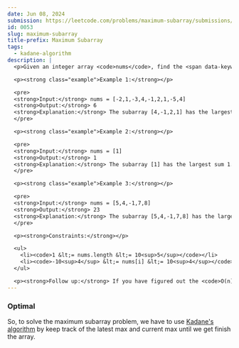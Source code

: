 ```yaml
---
date: Jun 08, 2024
submission: https://leetcode.com/problems/maximum-subarray/submissions/1280962431
id: 0053
slug: maximum-subarray
title-prefix: Maximum Subarray
tags:
  - kadane-algorithm
description: |
  <p>Given an integer array <code>nums</code>, find the <span data-keyword="subarray-nonempty">subarray</span> with the largest sum, and return <em>its sum</em>.</p>

  <p><strong class="example">Example 1:</strong></p>

  <pre>
  <strong>Input:</strong> nums = [-2,1,-3,4,-1,2,1,-5,4]
  <strong>Output:</strong> 6
  <strong>Explanation:</strong> The subarray [4,-1,2,1] has the largest sum 6.
  </pre>

  <p><strong class="example">Example 2:</strong></p>

  <pre>
  <strong>Input:</strong> nums = [1]
  <strong>Output:</strong> 1
  <strong>Explanation:</strong> The subarray [1] has the largest sum 1.
  </pre>

  <p><strong class="example">Example 3:</strong></p>

  <pre>
  <strong>Input:</strong> nums = [5,4,-1,7,8]
  <strong>Output:</strong> 23
  <strong>Explanation:</strong> The subarray [5,4,-1,7,8] has the largest sum 23.
  </pre>

  <p><strong>Constraints:</strong></p>

  <ul>
    <li><code>1 &lt;= nums.length &lt;= 10<sup>5</sup></code></li>
    <li><code>-10<sup>4</sup> &lt;= nums[i] &lt;= 10<sup>4</sup></code></li>
  </ul>

  <p><strong>Follow up:</strong> If you have figured out the <code>O(n)</code> solution, try coding another solution using the <strong>divide and conquer</strong> approach, which is more subtle.</p>
---
```


### Optimal

So, to solve the maximum subarray problem, we have to use [Kadane's algorithm](https://en.wikipedia.org/wiki/Maximum_subarray_problem#Kadane's_algorithm) by keep track of
the latest max and current max until we get finish the array.

```ts {include="index.ts"}

```
